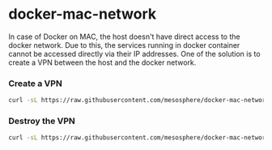 # docker-mac-network

In case of Docker on MAC, the host doesn't have direct access to the docker network. 
Due to this, the services running in docker container cannot be accessed directly via
their IP addresses. One of the solution is to create a VPN between the host and the
docker network.

 ### Create a VPN
```bash
curl -sL https://raw.githubusercontent.com/mesosphere/docker-mac-network/master/mac-network.sh | bash -s create
```

 ### Destroy the VPN
```bash
curl -sL https://raw.githubusercontent.com/mesosphere/docker-mac-network/master/mac-network.sh | bash -s destroy
```
